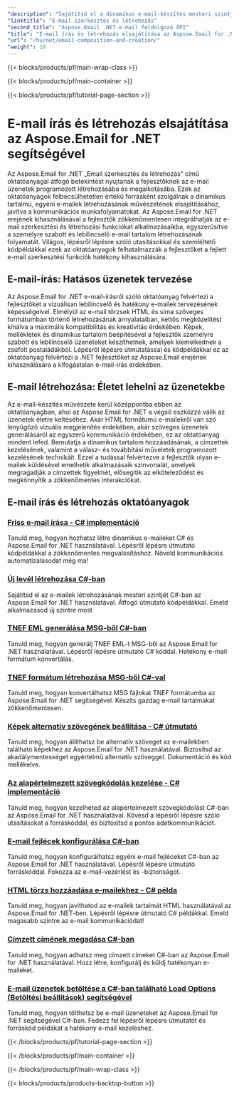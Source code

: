 ```yaml
---
"description": "Sajátítsd el a dinamikus e-mail-készítés mesteri szintjét az Aspose.Email for .NET oktatóanyagaival. Készíts lebilincselő e-maileket programozottan, szabd személyre a tartalmat, adj hozzá mellékleteket és emeld a kommunikáció színvonalát."
"linktitle": "E-mail szerkesztés és létrehozás"
"second_title": "Aspose.Email .NET e-mail feldolgozó API"
"title": "E-mail írás és létrehozás elsajátítása az Aspose.Email for .NET segítségével"
"url": "/hu/net/email-composition-and-creation/"
"weight": 10
---
```


{{< blocks/products/pf/main-wrap-class >}}

{{< blocks/products/pf/main-container >}}

{{< blocks/products/pf/tutorial-page-section >}}

# E-mail írás és létrehozás elsajátítása az Aspose.Email for .NET segítségével


Az Aspose.Email for .NET „Email szerkesztés és létrehozás” című oktatóanyagai átfogó betekintést nyújtanak a fejlesztőknek az e-mail üzenetek programozott létrehozásába és megalkotásába. Ezek az oktatóanyagok felbecsülhetetlen értékű forrásként szolgálnak a dinamikus tartalmú, egyéni e-mailek létrehozásának művészetének elsajátításához, javítva a kommunikációs munkafolyamatokat. Az Aspose.Email for .NET erejének kihasználásával a fejlesztők zökkenőmentesen integrálhatják az e-mail szerkesztési és létrehozási funkciókat alkalmazásaikba, egyszerűsítve a személyre szabott és lebilincselő e-mail tartalom létrehozásának folyamatát. Világos, lépésről lépésre szóló utasításokkal és szemléltető kódpéldákkal ezek az oktatóanyagok felhatalmazzák a fejlesztőket a fejlett e-mail szerkesztési funkciók hatékony kihasználására.

## E-mail-írás: Hatásos üzenetek tervezése

Az Aspose.Email for .NET e-mail-írásról szóló oktatóanyag felvértezi a fejlesztőket a vizuálisan lebilincselő és hatékony e-mailek tervezésének képességeivel. Elmélyül az e-mail törzsek HTML és sima szöveges formátumban történő létrehozásának árnyalataiban, kettős megközelítést kínálva a maximális kompatibilitás és kreativitás érdekében. Képek, mellékletek és dinamikus tartalom beépítésével a fejlesztők személyre szabott és lebilincselő üzeneteket készíthetnek, amelyek kiemelkednek a zsúfolt postaládákból. Lépésről lépésre útmutatással és kódpéldákkal ez az oktatóanyag felvértezi a .NET fejlesztőket az Aspose.Email erejének kihasználására a kifogástalan e-mail-írás érdekében.

## E-mail létrehozása: Életet lehelni az üzenetekbe

Az e-mail-készítés művészete kerül középpontba ebben az oktatóanyagban, ahol az Aspose.Email for .NET a végső eszközzé válik az üzenetek életre keltéséhez. Akár HTML formátumú e-mailekről van szó lenyűgöző vizuális megjelenítés érdekében, akár szöveges üzenetek generálásáról az egyszerű kommunikáció érdekében, ez az oktatóanyag mindent lefed. Bemutatja a dinamikus tartalom hozzáadásának, a címzettek kezelésének, valamint a válasz- és továbbítási műveletek programozott kezelésének technikáit. Ezzel a tudással felvértezve a fejlesztők olyan e-mailek küldésével emelhetik alkalmazásaik színvonalát, amelyek megragadják a címzettek figyelmét, elősegítik az elköteleződést és megkönnyítik a zökkenőmentes interakciókat.

## E-mail írás és létrehozás oktatóanyagok
### [Friss e-mail írása - C# implementáció](./crafting-a-fresh-email-csharp-implementation/)
Tanuld meg, hogyan hozhatsz létre dinamikus e-maileket C# és Aspose.Email for .NET használatával. Lépésről lépésre útmutató kódpéldákkal a zökkenőmentes megvalósításhoz. Növeld kommunikációs automatizálásodat még ma!
### [Új levél létrehozása C#-ban](./constructing-a-new-mail-message-in-csharp/)
Sajátítsd el az e-mailek létrehozásának mesteri szintjét C#-ban az Aspose.Email for .NET használatával. Átfogó útmutató kódpéldákkal. Emeld alkalmazásod új szintre most
### [TNEF EML generálása MSG-ből C#-ban](./generating-tnef-eml-from-msg-in-csharp/)
Tanuld meg, hogyan generálj TNEF EML-t MSG-ből az Aspose.Email for .NET használatával. Lépésről lépésre útmutató C# kóddal. Hatékony e-mail formátum konvertálás.
### [TNEF formátum létrehozása MSG-ből C#-val](./forming-tnef-format-from-msg-with-csharp/)
Tanuld meg, hogyan konvertálhatsz MSG fájlokat TNEF formátumba az Aspose.Email for .NET segítségével. Készíts gazdag e-mail tartalmakat zökkenőmentesen. 
### [Képek alternatív szövegének beállítása - C# útmutató](./setting-alternative-text-for-images-csharp-guide/)
 Tanuld meg, hogyan állíthatsz be alternatív szöveget az e-mailekben található képekhez az Aspose.Email for .NET használatával. Biztosítsd az akadálymentességet egyértelmű alternatív szöveggel. Dokumentáció és kód mellékelve.
### [Az alapértelmezett szövegkódolás kezelése - C# implementáció](./managing-default-text-encoding-csharp-implementation/)
Tanuld meg, hogyan kezelheted az alapértelmezett szövegkódolást C#-ban az Aspose.Email for .NET használatával. Kövesd a lépésről lépésre szóló utasításokat a forráskóddal, és biztosítsd a pontos adatkommunikációt.
### [E-mail fejlécek konfigurálása C#-ban](./configuring-email-headers-in-csharp/)
Tanuld meg, hogyan konfigurálhatsz egyéni e-mail fejléceket C#-ban az Aspose.Email for .NET használatával. Lépésről lépésre útmutató forráskóddal. Fokozza az e-mail-vezérlést és -biztonságot.
### [HTML törzs hozzáadása e-mailekhez - C# példa](./adding-html-body-to-emails-csharp-example/)
Tanuld meg, hogyan javíthatod az e-mailek tartalmát HTML használatával az Aspose.Email for .NET-ben. Lépésről lépésre útmutató C# példákkal. Emeld magasabb szintre az e-mail kommunikációdat!
### [Címzett címének megadása C#-ban](./specifying-recipient-addresses-in-csharp/)
Tanuld meg, hogyan adhatsz meg címzett címeket C#-ban az Aspose.Email for .NET használatával. Hozz létre, konfigurálj és küldj hatékonyan e-maileket.
### [E-mail üzenetek betöltése a C#-ban található Load Options (Betöltési beállítások) segítségével](./loading-email-messages-with-load-options-in-csharp/)
Tanuld meg, hogyan tölthetsz be e-mail üzeneteket az Aspose.Email for .NET segítségével C#-ban. Fedezz fel lépésről lépésre útmutatót és forráskód példákat a hatékony e-mail kezeléshez.

{{< /blocks/products/pf/tutorial-page-section >}}

{{< /blocks/products/pf/main-container >}}

{{< /blocks/products/pf/main-wrap-class >}}

{{< blocks/products/products-backtop-button >}}